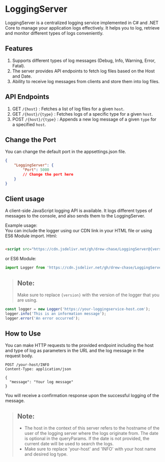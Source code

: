 ﻿# LoggingServer

LoggingServer is a centralized logging service implemented in C# and .NET Core to manage your application logs effectively. It helps you to log, retrieve and monitor different types of logs conveniently.

## Features

1. Supports different types of log messages (Debug, Info, Warning, Error, Fatal).
2. The server provides API endpoints to fetch log files based on the Host and Date.
3. Ability to receive log messages from clients and store them into log files.

## API Endpoints

1. GET `/{host}` : Fetches a list of log files for a given `host`.
2. GET `/{host}/{type}` : Fetches logs of a specific type for a given `host`.
3. POST `/{host}/{type}` : Appends a new log message of a given `type` for a specified `host`.

## Change the Port

You can change the default port in the appsettings.json file.

```json
{
	"LoggingServer": {
		"Port": 5000
		// Change the port here
	}
}
```

## Client usage

A client-side JavaScript logging API is available. It logs different types of messages to the console, and also sends them to the LoggingServer.

Example usage:   
You can include the logger using our CDN link in your HTML file or using ES6 Module import.
Html:

```html

<script src="https://cdn.jsdelivr.net/gh/drew-chase/LoggingServer@{version}/LoggingServer/wwwroot/js/Logger.js"></script>
```

or ES6 Module:

```javascript
import Logger from 'https://cdn.jsdelivr.net/gh/drew-chase/LoggingServer@{version}/LoggingServer/wwwroot/js/Logger.js';
```

> ## Note:
> Make sure to replace `{version}` with the version of the logger that you are using.

```javascript
const logger = new Logger('https://your-loggingservice-host.com');
logger.info('This is an information message');
logger.error('An error occurred');
```

## How to Use

You can make HTTP requests to the provided endpoint including the host and type of log as parameters in the URL and the log message in the request body.

```http request
POST /your-host/INFO
Content-Type: application/json

{
  "message": "Your log message"
}
```

You will receive a confirmation response upon the successful logging of the message.

> ## Note:
> - The host in the context of this server refers to the hostname of the user of the logging server where the logs originate from. The date is optional in the queryParams. If the date is not provided, the current date will be used to search the logs.
> - Make sure to replace 'your-host' and 'INFO' with your host name and desired log type.


